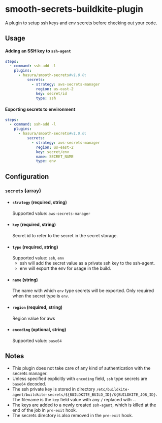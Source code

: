 # smooth-secrets-buildkite-plugin
A plugin to setup ssh keys and env secrets before checking out your code.

## Usage

#### Adding an SSH key to `ssh-agent`
```yml
steps:
  - command: ssh-add -l
    plugins:
      - hasura/smooth-secrets#v1.0.0:
          secrets:
            - strategy: aws-secrets-manager
              region: us-east-2
              key: secret/id
              type: ssh
```

#### Exporting secrets to environment
```yml
steps:
  - command: ssh-add -l
    plugins:
      - hasura/smooth-secrets#v1.0.0:
          secrets:
            - strategy: aws-secrets-manager
              region: us-east-2
              key: secret/env
              name: SECRET_NAME
              type: env
```

## Configuration

### `secrets` (array)
- #### `strategy` (required, string)
    Supported value: `aws-secrets-manager`
- #### `key` (required, string)
    Secret id to refer to the secret in the secret storage.
- #### `type` (required, string)
    Supported value: `ssh`, `env`
    - ssh will add the secret value as a private ssh key to the ssh-agent.
    - env will export the env for usage in the build.
- #### `name` (string)
    The name with which `env` type secrets will be exported.
    Only required when the secret type is `env`.
- #### `region` (required, string)
    Region value for aws
- #### `encoding` (optional, string)
    Supported value: `base64`

## **Notes**
- This plugin does not take care of any kind of authentication with the secrets manager.
- Unless specified explicitly with `encoding` field, `ssh` type secrets are `base64` decoded.
- The ssh private key is stored in directory `/etc/buildkite-agent/buildkite-secrets/${BUILDKITE_BUILD_ID}/${BUILDKITE_JOB_ID}`. 
The filename is the `key` field value with any `/` replaced with `-`.
- The keys are added to a newly created `ssh-agent`, which is killed at the end of the job in `pre-exit` hook. 
- The secrets directory is also removed in the `pre-exit` hook.
